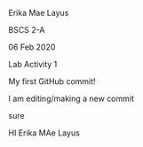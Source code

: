 Erika Mae Layus


BSCS 2-A


06 Feb 2020


Lab Activity 1


My first GitHub commit!


I am editing/making a new commit

sure

HI Erika MAe Layus
